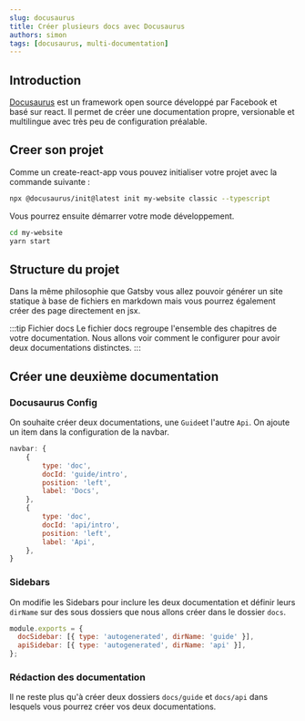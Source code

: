 ```yaml
---
slug: docusaurus
title: Créer plusieurs docs avec Docusaurus
authors: simon
tags: [docusaurus, multi-documentation]
---
```


## Introduction

[Docusaurus](https://docusaurus.io) est un framework open source développé par Facebook et basé sur react. Il permet de créer une documentation propre, versionable et multilingue avec très peu de configuration préalable.

## Creer son projet

Comme un create-react-app vous pouvez initialiser votre projet avec la commande suivante :

```sh
npx @docusaurus/init@latest init my-website classic --typescript
```

Vous pourrez ensuite démarrer votre mode développement.

```sh
cd my-website
yarn start
```

## Structure du projet

Dans la même philosophie que Gatsby vous allez pouvoir générer un site statique à base de fichiers en markdown mais vous pourrez également créer des page directement en jsx.

:::tip Fichier docs
Le fichier docs regroupe l'ensemble des chapitres de votre documentation. Nous allons voir comment le configurer pour avoir deux documentations distinctes.
:::

## Créer une deuxième documentation

### Docusaurus Config

On souhaite créer deux documentations, une `Guide`et l'autre `Api`.
On ajoute un item dans la configuration de la navbar.

```js title="docusaurus.config.js"
navbar: {
    {
        type: 'doc',
        docId: 'guide/intro',
        position: 'left',
        label: 'Docs',
    },
    {
        type: 'doc',
        docId: 'api/intro',
        position: 'left',
        label: 'Api',
    },
}
```

### Sidebars

On modifie les Sidebars pour inclure les deux documentation et définir leurs `dirName` sur des sous dossiers que nous allons créer dans le dossier `docs`.

```js title="sidebars.js"
module.exports = {
  docSidebar: [{ type: 'autogenerated', dirName: 'guide' }],
  apiSidebar: [{ type: 'autogenerated', dirName: 'api' }],
};
```

### Rédaction des documentation

Il ne reste plus qu'à créer deux dossiers `docs/guide` et `docs/api` dans lesquels vous pourrez créer vos deux documentations.
